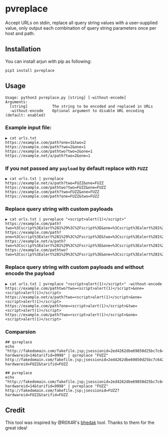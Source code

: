 # pvreplace
 
Accept URLs on stdin, replace all query string values with a user-supplied value, only output
each combination of query string parameters once per host and path.

## Installation
You can install arjun with pip as following:
```
pip3 install pvreplace
```

## Usage
```
Usage: python3 pvreplace.py [string] [-without-encode]
Arguments:
  [string]           The string to be encoded and replaced in URLs
  -without-encode    Optional argument to disable URL encoding (default: enabled)
```

### Example input file:
```
▶ cat urls.txt
https://example.com/path?one=1&two=2
https://example.com/path?two=2&one=1
https://example.com/pathtwo?two=2&one=1
https://example.net/a/path?two=2&one=1
```

### If you not passed any `payload` by default replace with `FUZZ`
```
▶ cat urls.txt | pvreplace
https://example.net/a/path?two=FUZZ&one=FUZZ
https://example.com/pathtwo?two=FUZZ&one=FUZZ
https://example.com/path?two=FUZZ&one=FUZZ
https://example.com/path?one=FUZZ&two=FUZZ
```

### Replace query string with custom payloads
```
▶ cat urls.txt | pvreplace "<script>alert(1)</script>"
https://example.com/path?two=%3Cscript%3Ealert%281%29%3C%2Fscript%3E&one=%3Cscript%3Ealert%281%29%3C%2Fscript%3E
https://example.com/path?one=%3Cscript%3Ealert%281%29%3C%2Fscript%3E&two=%3Cscript%3Ealert%281%29%3C%2Fscript%3E
https://example.net/a/path?two=%3Cscript%3Ealert%281%29%3C%2Fscript%3E&one=%3Cscript%3Ealert%281%29%3C%2Fscript%3E
https://example.com/pathtwo?two=%3Cscript%3Ealert%281%29%3C%2Fscript%3E&one=%3Cscript%3Ealert%281%29%3C%2Fscript%3E
```

### Replace query string with custom payloads and without encode the payload
```
▶ cat urls.txt | pvreplace "<script>alert(1)</script>" -without-encode
https://example.com/pathtwo?two=<script>alert(1)</script>&one=<script>alert(1)</script>
https://example.net/a/path?two=<script>alert(1)</script>&one=<script>alert(1)</script>
https://example.com/path?one=<script>alert(1)</script>&two=<script>alert(1)</script>
https://example.com/path?two=<script>alert(1)</script>&one=<script>alert(1)</script>
```

### Comparsion
```
## qsreplace
echo "http://fakedomain.com/fakefile.jsp;jsessionid=2ed4262dbe69850d25bc7c6424ba59db?hardwareid=14&tarifid=9998" | qsreplace "FUZZ"
http://fakedomain.com/fakefile.jsp;jsessionid=2ed4262dbe69850d25bc7c6424ba59db?hardwareid=FUZZ&tarifid=FUZZ

## pvreplace
echo "http://fakedomain.com/fakefile.jsp;jsessionid=2ed4262dbe69850d25bc7c6424ba59db?hardwareid=14&tarifid=9998" | pvreplace "FUZZ"
http://fakedomain.com/fakefile.jsp;jsessionid=FUZZ?hardwareid=FUZZ&tarifid=FUZZ
```

## Credit
This tool was inspired by @R0X4R's [bhedak](https://github.com/R0X4R/bhedak) tool. Thanks to them for the great idea!
